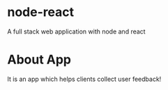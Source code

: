 # node-react
A full stack web application with node and react

# About App
It is an app which helps clients collect user feedback!
